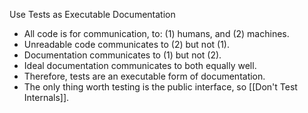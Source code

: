 
Use Tests as Executable Documentation

- All code is for communication, to: (1) humans, and (2) machines.
- Unreadable code communicates to (2) but not (1).
- Documentation communicates to (1) but not (2).
- Ideal documentation communicates to both equally well.
- Therefore, tests are an executable form of documentation.
- The only thing worth testing is the public interface, so [[Don't Test Internals]].